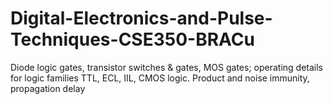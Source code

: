 # Digital-Electronics-and-Pulse-Techniques-CSE350-BRACu
Diode logic gates, transistor switches &amp; gates, MOS gates; operating details for logic families TTL, ECL, IIL, CMOS logic. Product and noise immunity, propagation delay
